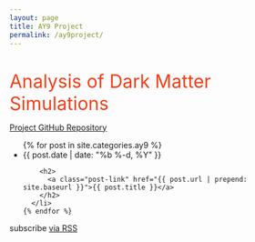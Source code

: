 ```yaml
---
layout: page
title: AY9 Project
permalink: /ay9project/
---
```



<div class="home">

  <h1 class="page-heading"></h1>

  <font size="6.5" color="#F53E17">
  Analysis of Dark Matter Simulations
  </font>

  <a href="https://github.com/bvillasen/AY9_dark_matter_analysis" > Project GitHub Repository </a>

  <ul class="post-list">
    {% for post in site.categories.ay9 %}
      <li>
        <span class="post-meta">{{ post.date | date: "%b %-d, %Y" }}</span>

        <h2>
          <a class="post-link" href="{{ post.url | prepend: site.baseurl }}">{{ post.title }}</a>
        </h2>
      </li>
    {% endfor %}
  </ul>

  <p class="rss-subscribe">subscribe <a href="{{ "/feed.xml" | prepend: site.baseurl }}">via RSS</a></p>

</div>
